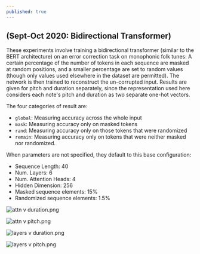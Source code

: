 ```yaml
---
published: true
---
```

## (Sept-Oct 2020: Bidirectional Transformer)

These experiments involve training a bidirectional transformer (similar to the BERT architecture) on an error correction task on monophonic folk tunes: A certain percentage of the number of tokens in each sequence are masked at random positions, and a smaller percentage are set to random values (though only values used elsewhere in the dataset are permitted). The network is then trained to reconstruct the un-corrupted input. Results are given for pitch and duration separately, since the representation used here considers each note's pitch and duration as two separate one-hot vectors.

The four categories of result are:
- `global`: Measuring accuracy across the whole input
- `mask`: Measuring accuracy only on masked tokens
- `rand`: Measuring accuracy only on those tokens that were randomized
- `remain`: Measuring accuracy only on tokens that were neither masked nor randomized.

When parameters are not specified, they default to this base configuration:
- Sequence Length: 40
- Num. Layers: 6
- Num. Attention Heads: 4
- Hidden Dimension: 256
- Masked sequence elements: 15%
- Randomized sequence elements: 1.5%

![attn v duration.png](https://raw.githubusercontent.com/timothydereuse/timothydereuse.github.io/master/_posts/attn%20v%20duration.png)

![attn v pitch.png](https://raw.githubusercontent.com/timothydereuse/timothydereuse.github.io/master/_posts/attn%20v%20pitch.png)

![layers v duration.png](https://raw.githubusercontent.com/timothydereuse/timothydereuse.github.io/master/_posts/layers%20v%20duration.png)

![layers v pitch.png](https://raw.githubusercontent.com/timothydereuse/timothydereuse.github.io/master/_posts/layers%20v%20pitch.png)

